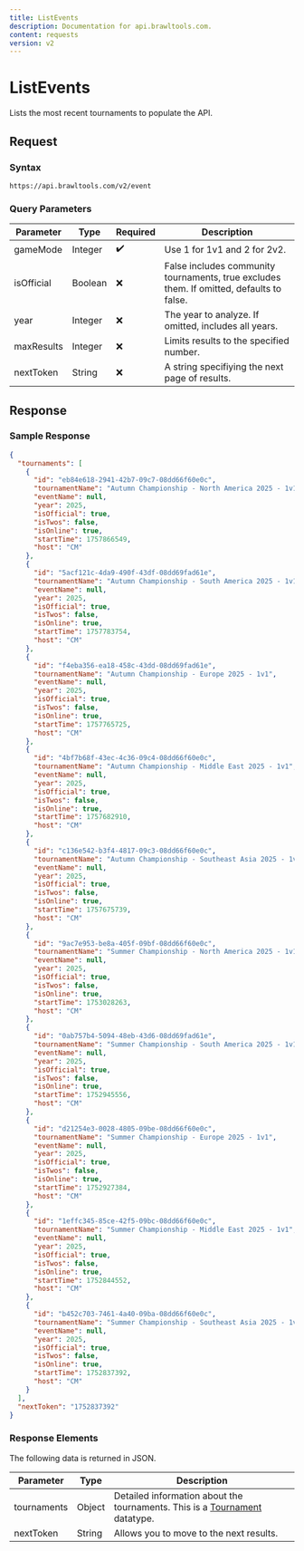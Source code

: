 ```yaml
---
title: ListEvents
description: Documentation for api.brawltools.com.
content: requests
version: v2
---
```


# ListEvents

Lists the most recent tournaments to populate the API.

## Request

### Syntax

```url
https://api.brawltools.com/v2/event
```

### Query Parameters

| Parameter  | Type    | Required | Description                                                  |
| ---------- | ------- | -------- | ------------------------------------------------------------ |
| gameMode   | Integer | ✔️        | Use 1 for 1v1 and 2 for 2v2.                                 |
| isOfficial | Boolean | ❌        | False includes community tournaments, true excludes them. If omitted, defaults to false. |
| year       | Integer | ❌        | The year to analyze. If omitted, includes all years.         |
| maxResults | Integer | ❌        | Limits results to the specified number.                      |
| nextToken  | String  | ❌        | A string specifiying the next page of results.               |

## Response

### Sample Response

```json
{
  "tournaments": [
    {
      "id": "eb84e618-2941-42b7-09c7-08dd66f60e0c",
      "tournamentName": "Autumn Championship - North America 2025 - 1v1",
      "eventName": null,
      "year": 2025,
      "isOfficial": true,
      "isTwos": false,
      "isOnline": true,
      "startTime": 1757866549,
      "host": "CM"
    },
    {
      "id": "5acf121c-4da9-490f-43df-08dd69fad61e",
      "tournamentName": "Autumn Championship - South America 2025 - 1v1",
      "eventName": null,
      "year": 2025,
      "isOfficial": true,
      "isTwos": false,
      "isOnline": true,
      "startTime": 1757783754,
      "host": "CM"
    },
    {
      "id": "f4eba356-ea18-458c-43dd-08dd69fad61e",
      "tournamentName": "Autumn Championship - Europe 2025 - 1v1",
      "eventName": null,
      "year": 2025,
      "isOfficial": true,
      "isTwos": false,
      "isOnline": true,
      "startTime": 1757765725,
      "host": "CM"
    },
    {
      "id": "4bf7b68f-43ec-4c36-09c4-08dd66f60e0c",
      "tournamentName": "Autumn Championship - Middle East 2025 - 1v1",
      "eventName": null,
      "year": 2025,
      "isOfficial": true,
      "isTwos": false,
      "isOnline": true,
      "startTime": 1757682910,
      "host": "CM"
    },
    {
      "id": "c136e542-b3f4-4817-09c3-08dd66f60e0c",
      "tournamentName": "Autumn Championship - Southeast Asia 2025 - 1v1",
      "eventName": null,
      "year": 2025,
      "isOfficial": true,
      "isTwos": false,
      "isOnline": true,
      "startTime": 1757675739,
      "host": "CM"
    },
    {
      "id": "9ac7e953-be8a-405f-09bf-08dd66f60e0c",
      "tournamentName": "Summer Championship - North America 2025 - 1v1",
      "eventName": null,
      "year": 2025,
      "isOfficial": true,
      "isTwos": false,
      "isOnline": true,
      "startTime": 1753028263,
      "host": "CM"
    },
    {
      "id": "0ab757b4-5094-48eb-43d6-08dd69fad61e",
      "tournamentName": "Summer Championship - South America 2025 - 1v1",
      "eventName": null,
      "year": 2025,
      "isOfficial": true,
      "isTwos": false,
      "isOnline": true,
      "startTime": 1752945556,
      "host": "CM"
    },
    {
      "id": "d21254e3-0028-4805-09be-08dd66f60e0c",
      "tournamentName": "Summer Championship - Europe 2025 - 1v1",
      "eventName": null,
      "year": 2025,
      "isOfficial": true,
      "isTwos": false,
      "isOnline": true,
      "startTime": 1752927384,
      "host": "CM"
    },
    {
      "id": "1effc345-85ce-42f5-09bc-08dd66f60e0c",
      "tournamentName": "Summer Championship - Middle East 2025 - 1v1",
      "eventName": null,
      "year": 2025,
      "isOfficial": true,
      "isTwos": false,
      "isOnline": true,
      "startTime": 1752844552,
      "host": "CM"
    },
    {
      "id": "b452c703-7461-4a40-09ba-08dd66f60e0c",
      "tournamentName": "Summer Championship - Southeast Asia 2025 - 1v1",
      "eventName": null,
      "year": 2025,
      "isOfficial": true,
      "isTwos": false,
      "isOnline": true,
      "startTime": 1752837392,
      "host": "CM"
    }
  ],
  "nextToken": "1752837392"
}
```

### Response Elements

The following data is returned in JSON.

| Parameter   | Type   | Description                                                  |
| ----------- | ------ | ------------------------------------------------------------ |
| tournaments | Object | Detailed information about the tournaments. This is a <a href="../../datatypes/tournament">Tournament</a> datatype. |
| nextToken   | String | Allows you to move to the next results.                      |
